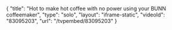 {
    "title": "Hot to make hot coffee with no power using your BUNN coffeemaker",
    "type": "solo",
    "layout": "iframe-static",
    "videoId": "83095203",
    "url": "\/tvpembed\/83095203"
}